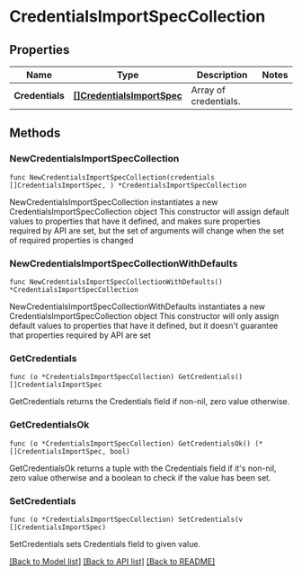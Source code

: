 # CredentialsImportSpecCollection

## Properties

Name | Type | Description | Notes
------------ | ------------- | ------------- | -------------
**Credentials** | [**[]CredentialsImportSpec**](CredentialsImportSpec.md) | Array of credentials. | 

## Methods

### NewCredentialsImportSpecCollection

`func NewCredentialsImportSpecCollection(credentials []CredentialsImportSpec, ) *CredentialsImportSpecCollection`

NewCredentialsImportSpecCollection instantiates a new CredentialsImportSpecCollection object
This constructor will assign default values to properties that have it defined,
and makes sure properties required by API are set, but the set of arguments
will change when the set of required properties is changed

### NewCredentialsImportSpecCollectionWithDefaults

`func NewCredentialsImportSpecCollectionWithDefaults() *CredentialsImportSpecCollection`

NewCredentialsImportSpecCollectionWithDefaults instantiates a new CredentialsImportSpecCollection object
This constructor will only assign default values to properties that have it defined,
but it doesn't guarantee that properties required by API are set

### GetCredentials

`func (o *CredentialsImportSpecCollection) GetCredentials() []CredentialsImportSpec`

GetCredentials returns the Credentials field if non-nil, zero value otherwise.

### GetCredentialsOk

`func (o *CredentialsImportSpecCollection) GetCredentialsOk() (*[]CredentialsImportSpec, bool)`

GetCredentialsOk returns a tuple with the Credentials field if it's non-nil, zero value otherwise
and a boolean to check if the value has been set.

### SetCredentials

`func (o *CredentialsImportSpecCollection) SetCredentials(v []CredentialsImportSpec)`

SetCredentials sets Credentials field to given value.



[[Back to Model list]](../README.md#documentation-for-models) [[Back to API list]](../README.md#documentation-for-api-endpoints) [[Back to README]](../README.md)


